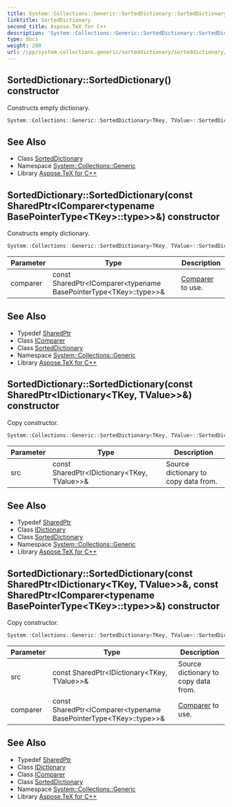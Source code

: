 ```yaml
---
title: System::Collections::Generic::SortedDictionary::SortedDictionary constructor
linktitle: SortedDictionary
second_title: Aspose.TeX for C++
description: 'System::Collections::Generic::SortedDictionary::SortedDictionary constructor. Constructs empty dictionary in C++.'
type: docs
weight: 200
url: /cpp/system.collections.generic/sorteddictionary/sorteddictionary/
---
```

## SortedDictionary::SortedDictionary() constructor


Constructs empty dictionary.

```cpp
System::Collections::Generic::SortedDictionary<TKey, TValue>::SortedDictionary()
```

## See Also

* Class [SortedDictionary](../)
* Namespace [System::Collections::Generic](../../)
* Library [Aspose.TeX for C++](../../../)
## SortedDictionary::SortedDictionary(const SharedPtr\<IComparer\<typename BasePointerType\<TKey\>::type\>\>\&) constructor


Constructs empty dictionary.

```cpp
System::Collections::Generic::SortedDictionary<TKey, TValue>::SortedDictionary(const SharedPtr<IComparer<typename BasePointerType<TKey>::type>> &comparer)
```


| Parameter | Type | Description |
| --- | --- | --- |
| comparer | const SharedPtr\<IComparer\<typename BasePointerType\<TKey\>::type\>\>\& | [Comparer](../../comparer/) to use. |

## See Also

* Typedef [SharedPtr](../../../system/sharedptr/)
* Class [IComparer](../../icomparer/)
* Class [SortedDictionary](../)
* Namespace [System::Collections::Generic](../../)
* Library [Aspose.TeX for C++](../../../)
## SortedDictionary::SortedDictionary(const SharedPtr\<IDictionary\<TKey, TValue\>\>\&) constructor


Copy constructor.

```cpp
System::Collections::Generic::SortedDictionary<TKey, TValue>::SortedDictionary(const SharedPtr<IDictionary<TKey, TValue>> &src)
```


| Parameter | Type | Description |
| --- | --- | --- |
| src | const SharedPtr\<IDictionary\<TKey, TValue\>\>\& | Source dictionary to copy data from. |

## See Also

* Typedef [SharedPtr](../../../system/sharedptr/)
* Class [IDictionary](../../idictionary/)
* Class [SortedDictionary](../)
* Namespace [System::Collections::Generic](../../)
* Library [Aspose.TeX for C++](../../../)
## SortedDictionary::SortedDictionary(const SharedPtr\<IDictionary\<TKey, TValue\>\>\&, const SharedPtr\<IComparer\<typename BasePointerType\<TKey\>::type\>\>\&) constructor


Copy constructor.

```cpp
System::Collections::Generic::SortedDictionary<TKey, TValue>::SortedDictionary(const SharedPtr<IDictionary<TKey, TValue>> &src, const SharedPtr<IComparer<typename BasePointerType<TKey>::type>> &comparer)
```


| Parameter | Type | Description |
| --- | --- | --- |
| src | const SharedPtr\<IDictionary\<TKey, TValue\>\>\& | Source dictionary to copy data from. |
| comparer | const SharedPtr\<IComparer\<typename BasePointerType\<TKey\>::type\>\>\& | [Comparer](../../comparer/) to use. |

## See Also

* Typedef [SharedPtr](../../../system/sharedptr/)
* Class [IDictionary](../../idictionary/)
* Class [IComparer](../../icomparer/)
* Class [SortedDictionary](../)
* Namespace [System::Collections::Generic](../../)
* Library [Aspose.TeX for C++](../../../)

